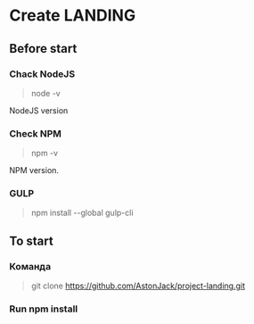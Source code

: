 # Create LANDING
## Before start
### Chack NodeJS

> node -v

NodeJS version

### Check NPM

> npm -v

NPM version.

### GULP

> npm install --global gulp-cli

## To start

### Команда
> git clone https://github.com/AstonJack/project-landing.git

### Run npm install

